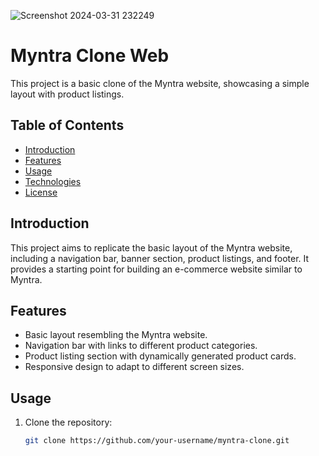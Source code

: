 ![Screenshot 2024-03-31 232249](https://github.com/AmanMehta199816/AmanCODEWEB/assets/96304523/57603942-adce-4ea0-a64d-cf140c7a4117)
# Myntra Clone Web

This project is a basic clone of the Myntra website, showcasing a simple layout with product listings.

## Table of Contents

- [Introduction](#introduction)
- [Features](#features)
- [Usage](#usage)
- [Technologies](#technologies)
- [License](#license)

## Introduction

This project aims to replicate the basic layout of the Myntra website, including a navigation bar, banner section, product listings, and footer. It provides a starting point for building an e-commerce website similar to Myntra.

## Features

- Basic layout resembling the Myntra website.
- Navigation bar with links to different product categories.
- Product listing section with dynamically generated product cards.
- Responsive design to adapt to different screen sizes.

## Usage

1. Clone the repository:

   ```bash
   git clone https://github.com/your-username/myntra-clone.git
